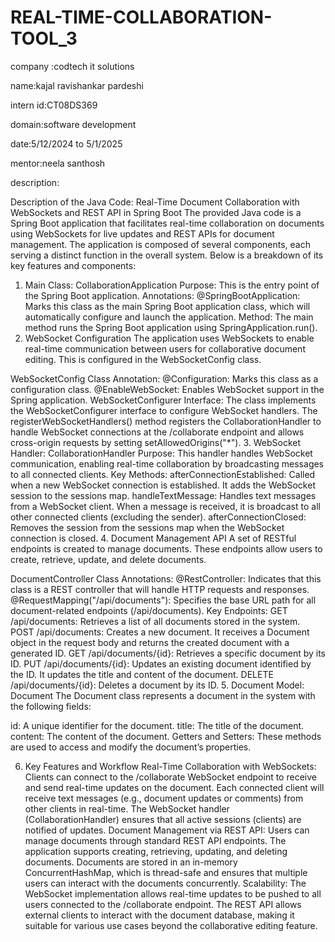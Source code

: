 # REAL-TIME-COLLABORATION-TOOL_3
company :codtech it solutions

name:kajal ravishankar pardeshi

intern id:CT08DS369

domain:software development

date:5/12/2024 to 5/1/2025

mentor:neela santhosh

description:


Description of the Java Code: Real-Time Document Collaboration with WebSockets and REST API in Spring Boot
The provided Java code is a Spring Boot application that facilitates real-time collaboration on documents using WebSockets for live updates and REST APIs for document management. The application is composed of several components, each serving a distinct function in the overall system. Below is a breakdown of its key features and components:

1. Main Class: CollaborationApplication
Purpose: This is the entry point of the Spring Boot application.
Annotations:
@SpringBootApplication: Marks this class as the main Spring Boot application class, which will automatically configure and launch the application.
Method:
The main method runs the Spring Boot application using SpringApplication.run().
2. WebSocket Configuration
The application uses WebSockets to enable real-time communication between users for collaborative document editing. This is configured in the WebSocketConfig class.

WebSocketConfig Class
Annotation:
@Configuration: Marks this class as a configuration class.
@EnableWebSocket: Enables WebSocket support in the Spring application.
WebSocketConfigurer Interface:
The class implements the WebSocketConfigurer interface to configure WebSocket handlers.
The registerWebSocketHandlers() method registers the CollaborationHandler to handle WebSocket connections at the /collaborate endpoint and allows cross-origin requests by setting setAllowedOrigins("*").
3. WebSocket Handler: CollaborationHandler
Purpose: This handler handles WebSocket communication, enabling real-time collaboration by broadcasting messages to all connected clients.
Key Methods:
afterConnectionEstablished:
Called when a new WebSocket connection is established. It adds the WebSocket session to the sessions map.
handleTextMessage:
Handles text messages from a WebSocket client. When a message is received, it is broadcast to all other connected clients (excluding the sender).
afterConnectionClosed:
Removes the session from the sessions map when the WebSocket connection is closed.
4. Document Management API
A set of RESTful endpoints is created to manage documents. These endpoints allow users to create, retrieve, update, and delete documents.

DocumentController Class
Annotations:
@RestController: Indicates that this class is a REST controller that will handle HTTP requests and responses.
@RequestMapping("/api/documents"): Specifies the base URL path for all document-related endpoints (/api/documents).
Key Endpoints:
GET /api/documents: Retrieves a list of all documents stored in the system.
POST /api/documents: Creates a new document. It receives a Document object in the request body and returns the created document with a generated ID.
GET /api/documents/{id}: Retrieves a specific document by its ID.
PUT /api/documents/{id}: Updates an existing document identified by the ID. It updates the title and content of the document.
DELETE /api/documents/{id}: Deletes a document by its ID.
5. Document Model: Document
The Document class represents a document in the system with the following fields:

id: A unique identifier for the document.
title: The title of the document.
content: The content of the document.
Getters and Setters: These methods are used to access and modify the document’s properties.

6. Key Features and Workflow
Real-Time Collaboration with WebSockets:
Clients can connect to the /collaborate WebSocket endpoint to receive and send real-time updates on the document.
Each connected client will receive text messages (e.g., document updates or comments) from other clients in real-time.
The WebSocket handler (CollaborationHandler) ensures that all active sessions (clients) are notified of updates.
Document Management via REST API:
Users can manage documents through standard REST API endpoints.
The application supports creating, retrieving, updating, and deleting documents.
Documents are stored in an in-memory ConcurrentHashMap, which is thread-safe and ensures that multiple users can interact with the documents concurrently.
Scalability:
The WebSocket implementation allows real-time updates to be pushed to all users connected to the /collaborate endpoint.
The REST API allows external clients to interact with the document database, making it suitable for various use cases beyond the collaborative editing feature.
